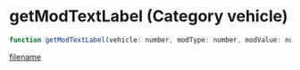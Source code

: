 # getModTextLabel (Category vehicle)

```js
function getModTextLabel(vehicle: number, modType: number, modValue: number): string
```

[filename](getModTextLabel_m.md ':include')